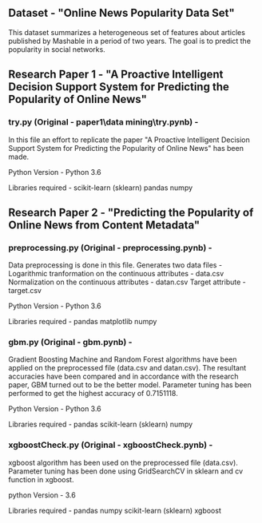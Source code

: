 ## Dataset - "Online News Popularity Data Set"
This dataset summarizes a heterogeneous set of features about articles published by 
Mashable in a period of two years. The goal is to predict the popularity in 
social networks.

## Research Paper 1 - "A Proactive Intelligent Decision Support System for Predicting the Popularity of Online News"
### try.py (Original - paper1\data mining\try.pynb) - 
In this file an effort to replicate the paper "A Proactive Intelligent Decision 
Support System for Predicting the Popularity of Online News" has been made.

Python Version - Python 3.6

Libraries required - 
scikit-learn (sklearn) 
pandas
numpy

## Research Paper 2 - "Predicting the Popularity of Online News from Content Metadata"
### preprocessing.py (Original - preprocessing.pynb) - 
Data preprocessing is done in this file.
Generates two data files - 
Logarithmic tranformation on the continuous attributes - data.csv 
Normalization on the continuous attributes - datan.csv
Target attribute - target.csv

Python Version - Python 3.6
		
Libraries required -
pandas
matplotlib
numpy

### gbm.py (Original - gbm.pynb) -
Gradient Boosting Machine and Random Forest algorithms have been applied 
on the preprocessed file (data.csv and datan.csv). The resultant accuracies 
have been compared and in accordance with the research paper, GBM turned out
to be the better model. Parameter tuning has been performed to get the highest 
accuracy of 0.7151118.

Python Version - Python 3.6

Libraries required -
pandas
scikit-learn (sklearn)
numpy

### xgboostCheck.py (Original - xgboostCheck.pynb) -
xgboost algorithm has been used on the preprocessed file (data.csv). Parameter tuning 
has been done using GridSearchCV in sklearn and cv function in xgboost.

python Version - 3.6

Libraries required -
pandas
numpy
scikit-learn (sklearn)
xgboost
